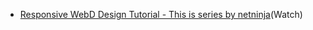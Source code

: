 
- [Responsive WebD Design Tutorial - This is series by netninja](https://www.youtube.com/watch?v=jW3TFkXrE-k&index=12&list=PL4cUxeGkcC9g9Vh9MAA-XKnfJsWZnPZFw)(Watch)
